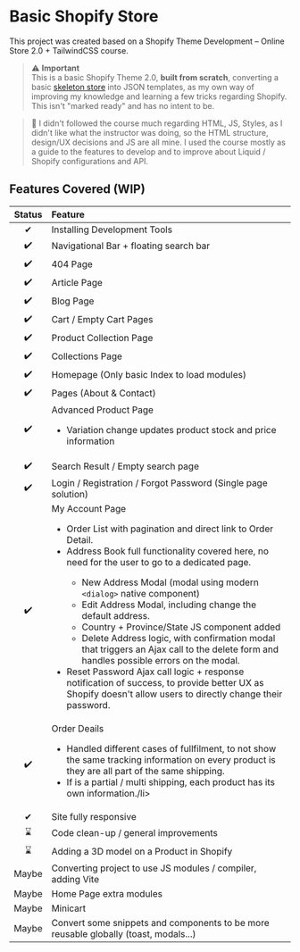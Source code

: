 # Basic Shopify Store

This project was created based on a Shopify Theme Development – Online Store 2.0 + TailwindCSS course.

> ⚠ **Important**  
> This is a basic Shopify Theme 2.0, **built from scratch**, converting a basic [skeleton store](https://shopify.dev/themes/tools/cli/installation) into JSON templates, as my own way of improving my knowledge and learning a few tricks regarding Shopify.  
> This isn't "marked ready" and has no intent to be.

> 📃 I didn't followed the course much regarding HTML, JS, Styles, as I didn't like what the instructor was doing, so the HTML structure, design/UX decisions and JS are all mine. I used the course mostly as a guide to the features to develop and to improve about Liquid / Shopify configurations and API.

## Features Covered (WIP)

| Status | Feature |
| :---: | :--- |
| ✔ | Installing Development Tools |
| ✔️ | Navigational Bar + floating search bar |
| ✔️ | 404 Page                     |
| ✔️ | Article Page                 |
| ✔️ | Blog Page                    |
| ✔️ | Cart / Empty Cart Pages |
| ✔️ | Product Collection Page      |
| ✔️ | Collections Page             |
| ✔️ | Homepage (Only basic Index to load modules) |
| ✔️ | Pages (About & Contact)      |
| ✔️ | Advanced Product Page <ul><li>Variation change updates product stock and price information</li></ul>       |
| ✔️ | Search Result / Empty search page |
| ✔️ | Login / Registration / Forgot Password (Single page solution) |
| ✔️ | My Account Page<br><ul><li>Order List with pagination and direct link to Order Detail.</li><li>Address Book full functionality covered here, no need for the user to go to a dedicated page.</li><ul><li>New Address Modal (modal using modern `<dialog>` native component)</li><li>Edit Address Modal, including change the default address.</li><li>Country + Province/State JS component added</li><li>Delete Address logic, with confirmation modal that triggers an Ajax call to the delete form and handles possible errors on the modal.</li></ul><li>Reset Password Ajax call logic + response notification of success, to provide better UX as Shopify doesn't allow users to directly change their password.</li></ul> |
| ✔️ | Order Deails<br> <ul><li>Handled different cases of fullfilment, to not show the same tracking information on every product is they are all part of the same shipping.</li><li>If is a partial / multi shipping, each product has its own information./li></ul>  |
| ✔ | Site fully responsive |
| ⌛ | Code clean-up / general improvements |
| ⌛ | Adding a 3D model on a Product in Shopify |
| Maybe | Converting project to use JS modules / compiler, adding Vite |
| Maybe | Home Page extra modules |
| Maybe | Minicart |
| Maybe | Convert some snippets and components to be more reusable globally (toast, modals...) |

